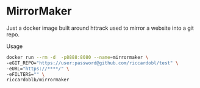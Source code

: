 # MirrorMaker

Just a docker image built around httrack used to mirror a website into a git repo.



Usage
```bash
docker run --rm -d  -p8888:8080 --name=mirrormaker \
-eGIT_REPO="https://user:password@github.com/riccardobl/test" \
-eURL="https://****/" \
-eFILTERS="" \
riccardoblb/mirrormaker
```